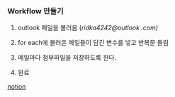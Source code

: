 ### Workflow 만들기


1. outlook 메일을 불러옴 (*ridka4242@outlook .com)*
    

    
2. for each에 불러온 메일들이 담긴 변수를 넣고 반복문 돌림
    

    
3. 메일마다 첨부파일을 저장하도록 한다.
    

    
4. 완료
  
  <a href ="https://determined-fan-807.notion.site/10-26-afab4b312c53469d84c4e78fddf28237">notion</a>
